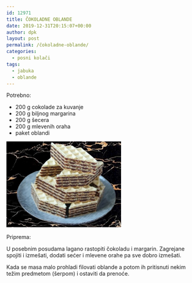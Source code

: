 ```yaml
---
id: 12971
title: ČOKOLADNE OBLANDE 
date: 2019-12-31T20:15:07+00:00
author: dpk
layout: post
permalink: /čokoladne-oblande/
categories:
  - posni kolači
tags:
  - jabuka
  - oblande
---
```

Potrebno: 

* 200 g cokolade za kuvanje 
* 200 g biljnog margarina 
* 200 g šecera 
* 200 g mlevenih oraha 
* paket oblandi

<img class="alignnone size-medium wp-image-9490" src="/wp-content/uploads/2020/01/oblanda-cokolada.jpg" alt="oblanda cokolada" width="300" height="225">

Priprema:

U posebnim posudama lagano rastopiti čokoladu i margarin. Zagrejane spojiti i izmešati, dodati sećer i mlevene orahe pa sve dobro izmešati. 

Kada se masa malo prohladi filovati oblande a potom ih pritisnuti nekim težim predmetom (šerpom) i ostaviti da prenoće.



